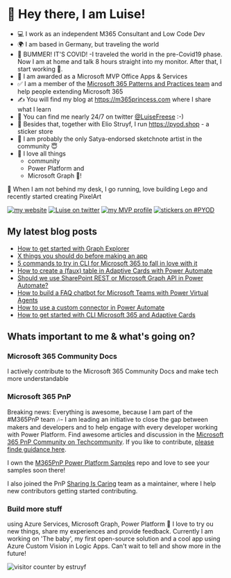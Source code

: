 # 👋 Hey there, I am Luise!

* 💻 I work as an independent M365 Consultant and Low Code Dev 
* 🌍 I am based in Germany, but traveling the world
* 🤯 BUMMER! IT'S COVID! -I traveled the world in the pre-Covid19 phase. Now I am at home and talk 8 hours straight into my monitor. After that, I start working 🤣.
* 🎉 I am awarded as a Microsoft MVP Office Apps & Services
* ✅ I am a member of the [Microsoft 365 Patterns and Practices team](https://aka.ms/m365pnp) and help people extending Microsoft 365
* ✍ You will find my blog at https://m365princess.com where I share what I learn
* 💯 You can find me nearly 24/7 on twitter [@LuiseFreese](https://twitter.com/LuiseFreese) :-) 
* 🚀 Besides that, together with Elio Struyf, I run https://pyod.shop - a sticker store
* 🎨 I am probably the only Satya-endorsed sketchnote artist in the community 😇
* 💖 I love all things 
  * community
  * Power Platform and 
  * Microsoft Graph 🦒! 

👾 When I am not behind my desk, I go running, love building Lego and recently started creating PixelArt 

[![my website](https://img.shields.io/badge/%F0%9F%91%B8%20Luise%20Freese-M%20365%20Princess-red)](https://www.m365princess.com)
[![Luise on twitter](https://img.shields.io/badge/%40LuiseFreese-twitter-%231DA1F2)](https://www.twitter.com/LuiseFreese)
[![my MVP profile](https://img.shields.io/badge/%E2%AD%90-MVP-blue)](https://mvp.microsoft.com/en-us/PublicProfile/5003313?fullName=Luise%20Freese)
[![stickers on #PYOD](https://img.shields.io/badge/stickers-PimpYourOwnDevice.com-%2317A2B8)](https://www.pimpyourowndevice.com)

## My latest blog posts


* [How to get started with Graph Explorer](https://m365princess.com/how-to-get-started-with-graph-explorer/)
* [X things you should do before making an app](https://m365princess.com/x-things-you-should-do-before-making-an-app/)
* [5 commands to try in CLI for Microsoft 365 to fall in love with it](https://m365princess.com/5-commands-to-try-in-cli-for-microsoft-365-to-fall-in-love-with-it/)
* [How to create a (faux) table in Adaptive Cards with Power Automate](http://m365princess.com/how-to-create-a-faux-table-in-adaptive-cards-with-power-automate/)
* [Should we use SharePoint REST or Microsoft Graph API in Power Automate?](https://m365princess.com/should-we-use-sharepoint-rest-or-microsoft-graph-api-in-power-automate/)
* [How to build a FAQ chatbot for Microsoft Teams with Power Virtual Agents](https://m365princess.com/how-to-build-a-faq-chatbot-for-microsoft-teams-with-power-virtual-agents/)
* [How to use a custom connector in Power Automate](https://m365princess.com/how-to-use-a-custom-connector-in-power-automate/)
* [How to get started with CLI Microsoft 365 and Adaptive Cards](https://m365princess.com/how-to-get-started-with-cli-microsoft-365-and-adaptive-cards/)

## Whats important to me & what's going on?

### Microsoft 365 Community Docs
I actively contribute to the Microsoft 365 Community Docs and make tech more understandable 

### Microsoft 365 PnP

Breaking news: Everything is awesome, because I am part of the #M365PnP team 🎶- I am leading an initiative to close the gap between makers and developers and to help engage with every developer working with Power Platform. Find awesome articles and discussion in the [Microsoft 365 PnP Community on Techcommunity](https://techcommunity.microsoft.com/t5/microsoft-365-pnp-blog/bg-p/Microsoft365PnPBlog). If you like to contribute, [please finde guidance here](https://techcommunity.microsoft.com/t5/microsoft-365-pnp-blog/what-is-the-microsoft-365-pnp-community/ba-p/2119096). 

I own the [M365PnP Power Platform Samples](https://github.com/pnp/powerplatform-samples) repo and love to see your samples soon there! 

I also joined the PnP [Sharing Is Caring](https://pnp.github.io/sharing-is-caring/) team as a maintainer, where I help new contributors getting started contributing. 

### Build more stuff

using Azure Services, Microsoft Graph, Power Platform  🚀 I love to try ou new things, share my experiences and provide feedback. Currently I am working on 'The baby', my first open-source solution and a cool app using Azure Custom Vision in Logic Apps. Can't wait to tell and show more in the future! 

![visitor counter by estruyf](http://estruyf-github.azurewebsites.net/api/VisitorHit?user=luisefreese&repo=luisefreese&countColorcountColor&countColor=%237B1E7A)




